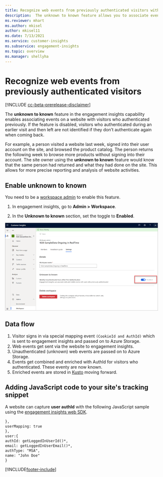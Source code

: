 ```yaml
---
title: Recognize web events from previously authenticated visitors with unknown to known
description:  The unknown to known feature allows you to associate events on a website with visitors who authenticated previously. 
ms.reviewer: mhart
ms.author: mkisel
author: mkisel11
ms.date: 7/13/2021
ms.service: customer-insights
ms.subservice: engagement-insights 
ms.topic: overview
ms.manager: shellyha
---
```

# Recognize web events from previously authenticated visitors

[!INCLUDE [cc-beta-prerelease-disclaimer](includes/cc-beta-prerelease-disclaimer.md)]

The **unknown to known** feature in the engagement insights capability enables associating events on a website with visitors who authenticated previously. If the feature is disabled, visitors who authenticated during an earlier visit and then left are not identified if they don’t authenticate again when coming back. 

For example, a person visited a website last week, signed into their user account on the site, and browsed the product catalog. The person returns the following week to browse more products without signing into their account. The site owner using the **unknown to known** feature would know that the same person had returned and what they had done on the site. This allows for more precise reporting and analysis of website activities.

## Enable unknown to known

You need to be a [workspace admin](user-roles.md) to enable this feature. 

1. In engagement insights, go to **Admin > Workspace**. 

1. In the **Unknown to known** section, set the toggle to **Enabled**.

![Enable U2K forward](media/U2Ktoggle.png "Enable U2K forward")

## Data flow

1. Visitor signs in via special mapping event `(CookieId and AuthId)` which is sent to engagement insights and passed on to Azure Storage.
2. Web events get sent via the website to engagement insights.
3. Unauthenticated (unknown) web events are passed on to Azure Storage.
4. Events get combined and enriched with AuthId for visitors who authenticated. These eventy are now known.
5. Enriched events are stored in [Kusto](https://docs.microsoft.com/azure/data-explorer/kusto/concepts) moving forward.

## Adding JavaScript code to your site's tracking snippet

A website can capture **user authId** with the following JavaScript sample using the [engagement insights web SDK](advanced-SDK-implementation.md).

```
},
userMapping: true
},
user:{
authId: getLoggedInUserId()*,
email: getLoggedInUserEmail()*,
authType: "MSA",
name: "John Doe"
}
```

[!INCLUDE[footer-include](../includes/footer-banner.md)]
